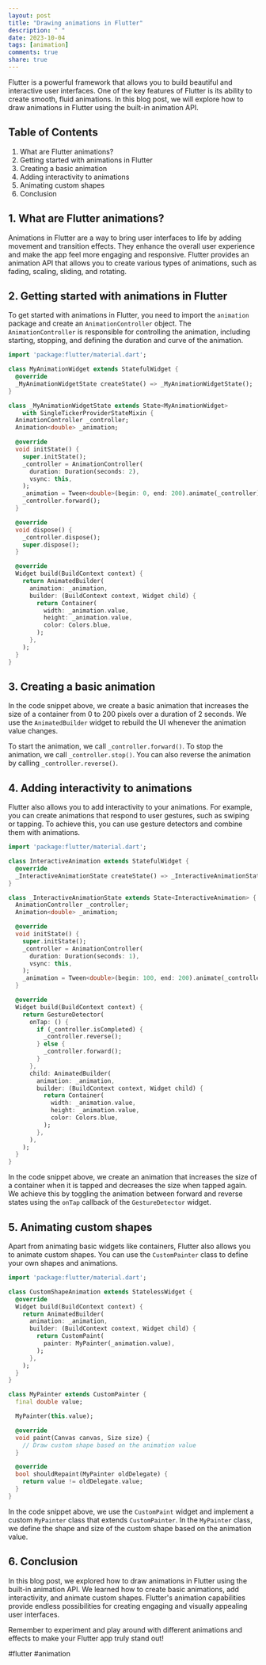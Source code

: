 ```yaml
---
layout: post
title: "Drawing animations in Flutter"
description: " "
date: 2023-10-04
tags: [animation]
comments: true
share: true
---
```


Flutter is a powerful framework that allows you to build beautiful and interactive user interfaces. One of the key features of Flutter is its ability to create smooth, fluid animations. In this blog post, we will explore how to draw animations in Flutter using the built-in animation API.

## Table of Contents
1. What are Flutter animations?
2. Getting started with animations in Flutter
3. Creating a basic animation
4. Adding interactivity to animations
5. Animating custom shapes
6. Conclusion

## 1. What are Flutter animations?

Animations in Flutter are a way to bring user interfaces to life by adding movement and transition effects. They enhance the overall user experience and make the app feel more engaging and responsive. Flutter provides an animation API that allows you to create various types of animations, such as fading, scaling, sliding, and rotating.

## 2. Getting started with animations in Flutter

To get started with animations in Flutter, you need to import the `animation` package and create an `AnimationController` object. The `AnimationController` is responsible for controlling the animation, including starting, stopping, and defining the duration and curve of the animation.

```dart
import 'package:flutter/material.dart';

class MyAnimationWidget extends StatefulWidget {
  @override
  _MyAnimationWidgetState createState() => _MyAnimationWidgetState();
}

class _MyAnimationWidgetState extends State<MyAnimationWidget>
    with SingleTickerProviderStateMixin {
  AnimationController _controller;
  Animation<double> _animation;

  @override
  void initState() {
    super.initState();
    _controller = AnimationController(
      duration: Duration(seconds: 2),
      vsync: this,
    );
    _animation = Tween<double>(begin: 0, end: 200).animate(_controller);
    _controller.forward();
  }

  @override
  void dispose() {
    _controller.dispose();
    super.dispose();
  }

  @override
  Widget build(BuildContext context) {
    return AnimatedBuilder(
      animation: _animation,
      builder: (BuildContext context, Widget child) {
        return Container(
          width: _animation.value,
          height: _animation.value,
          color: Colors.blue,
        );
      },
    );
  }
}
```

## 3. Creating a basic animation

In the code snippet above, we create a basic animation that increases the size of a container from 0 to 200 pixels over a duration of 2 seconds. We use the `AnimatedBuilder` widget to rebuild the UI whenever the animation value changes.

To start the animation, we call `_controller.forward()`. To stop the animation, we call `_controller.stop()`. You can also reverse the animation by calling `_controller.reverse()`.

## 4. Adding interactivity to animations

Flutter also allows you to add interactivity to your animations. For example, you can create animations that respond to user gestures, such as swiping or tapping. To achieve this, you can use gesture detectors and combine them with animations.

```dart
import 'package:flutter/material.dart';

class InteractiveAnimation extends StatefulWidget {
  @override
  _InteractiveAnimationState createState() => _InteractiveAnimationState();
}

class _InteractiveAnimationState extends State<InteractiveAnimation> {
  AnimationController _controller;
  Animation<double> _animation;

  @override
  void initState() {
    super.initState();
    _controller = AnimationController(
      duration: Duration(seconds: 1),
      vsync: this,
    );
    _animation = Tween<double>(begin: 100, end: 200).animate(_controller);
  }

  @override
  Widget build(BuildContext context) {
    return GestureDetector(
      onTap: () {
        if (_controller.isCompleted) {
          _controller.reverse();
        } else {
          _controller.forward();
        }
      },
      child: AnimatedBuilder(
        animation: _animation,
        builder: (BuildContext context, Widget child) {
          return Container(
            width: _animation.value,
            height: _animation.value,
            color: Colors.blue,
          );
        },
      ),
    );
  }
}
```

In the code snippet above, we create an animation that increases the size of a container when it is tapped and decreases the size when tapped again. We achieve this by toggling the animation between forward and reverse states using the `onTap` callback of the `GestureDetector` widget.

## 5. Animating custom shapes

Apart from animating basic widgets like containers, Flutter also allows you to animate custom shapes. You can use the `CustomPainter` class to define your own shapes and animations.

```dart
import 'package:flutter/material.dart';

class CustomShapeAnimation extends StatelessWidget {
  @override
  Widget build(BuildContext context) {
    return AnimatedBuilder(
      animation: _animation,
      builder: (BuildContext context, Widget child) {
        return CustomPaint(
          painter: MyPainter(_animation.value),
        );
      },
    );
  }
}

class MyPainter extends CustomPainter {
  final double value;

  MyPainter(this.value);

  @override
  void paint(Canvas canvas, Size size) {
    // Draw custom shape based on the animation value
  }

  @override
  bool shouldRepaint(MyPainter oldDelegate) {
    return value != oldDelegate.value;
  }
}
```

In the code snippet above, we use the `CustomPaint` widget and implement a custom `MyPainter` class that extends `CustomPainter`. In the `MyPainter` class, we define the shape and size of the custom shape based on the animation value.

## 6. Conclusion

In this blog post, we explored how to draw animations in Flutter using the built-in animation API. We learned how to create basic animations, add interactivity, and animate custom shapes. Flutter's animation capabilities provide endless possibilities for creating engaging and visually appealing user interfaces.

Remember to experiment and play around with different animations and effects to make your Flutter app truly stand out!

#flutter #animation